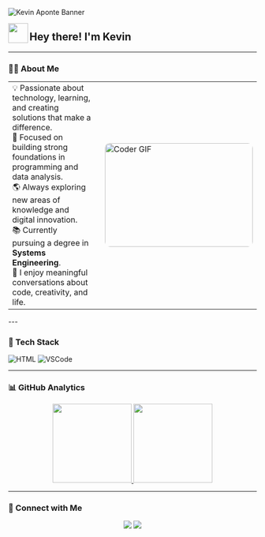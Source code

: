 <!-- Banner principal -->
![Kevin Aponte Banner](https://github.com/kvnaponte/assets/blob/main/Banner.png?raw=true)

<!-- Encabezado con animación -->
<img src="./assets/Hand%20Wave.gif" width="40" align="left"/> 
<h2>Hey there! I'm Kevin</h2>

---
### 👨‍💻 About Me

<table>
  <tr>
    <td style="vertical-align: top; border: 0;">
      <ul style="list-style: none; padding-left: 0; margin: 0;">
        <li>💡 Passionate about technology, learning, and creating solutions that make a difference.</li>
        <li>🎯 Focused on building strong foundations in programming and data analysis.</li>
        <li>🌎 Always exploring new areas of knowledge and digital innovation.</li>
        <li>📚 Currently pursuing a degree in <b>Systems Engineering</b>.</li>
        <li>💬 I enjoy meaningful conversations about code, creativity, and life.</li>
      </ul>
    </td>
    <td style="border: 0; padding-left: 20px;">
      <img src="https://cdn.hackernoon.com/images/f2px36fy.gif" alt="Coder GIF" width="300" height="210" style="border-radius: 10px;">
    </td>
  </tr>
</table>
---

### 🧠 Tech Stack
![HTML](https://img.shields.io/badge/-HTML-05122A?style=flat&logo=html5)
![VSCode](https://img.shields.io/badge/-VS%20Code-05122A?style=flat&logo=visualstudiocode)

---

### 📊 GitHub Analytics
<p align="center">
  <a href="https://github.com/kvnaponte">
    <img height="160em" src="https://github-readme-stats.vercel.app/api?username=kvnaponte&show_icons=true&theme=tokyonight&count_private=true"/>
    <img height="160em" src="https://github-readme-stats.vercel.app/api/top-langs/?username=kvnaponte&layout=compact&theme=tokyonight"/>
  </a>
</p>

---

### 🤝 Connect with Me
<p align="center">
  <a href="mailto:kvnaponte@hotmail.com"><img src="https://img.shields.io/badge/-Email-05122A?style=flat&logo=gmail" /></a>
  <a href="https://github.com/kvnaponte"><img src="https://img.shields.io/badge/-GitHub-05122A?style=flat&logo=github" /></a>
</p>

